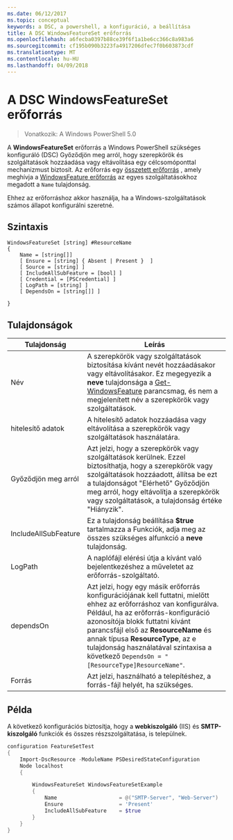 ```yaml
---
ms.date: 06/12/2017
ms.topic: conceptual
keywords: a DSC, a powershell, a konfiguráció, a beállítása
title: A DSC WindowsFeatureSet erőforrás
ms.openlocfilehash: a6fecba0397b88ce39f6f1a1be6cc366c8a983a6
ms.sourcegitcommit: cf195b090b3223fa4917206dfec7f0b603873cdf
ms.translationtype: MT
ms.contentlocale: hu-HU
ms.lasthandoff: 04/09/2018
---
```

# <a name="dsc-windowsfeatureset-resource"></a>A DSC WindowsFeatureSet erőforrás

> Vonatkozik: A Windows PowerShell 5.0

A **WindowsFeatureSet** erőforrás a Windows PowerShell szükséges konfiguráló (DSC) Győződjön meg arról, hogy szerepkörök és szolgáltatások hozzáadása vagy eltávolítása egy célcsomóponttal mechanizmust biztosít.
Az erőforrás egy [összetett erőforrás](authoringResourceComposite.md) , amely meghívja a [WindowsFeature erőforrás](windowsfeatureResource.md) az egyes szolgáltatásokhoz megadott a `Name` tulajdonság.

Ehhez az erőforráshoz akkor használja, ha a Windows-szolgáltatások számos állapot konfigurálni szeretné.

## <a name="syntax"></a>Szintaxis

```
WindowsFeatureSet [string] #ResourceName
{
    Name = [string[]]
    [ Ensure = [string] { Absent | Present }  ]
    [ Source = [string] ]
    [ IncludeAllSubFeature = [bool] ]
    [ Credential = [PSCredential] ]
    [ LogPath = [string] ]
    [ DependsOn = [string[]] ]

}
```

## <a name="properties"></a>Tulajdonságok

|  Tulajdonság  |  Leírás   |
|---|---|
| Név| A szerepkörök vagy szolgáltatások biztosítása kívánt nevét hozzáadásakor vagy eltávolításakor. Ez megegyezik a **neve** tulajdonsága a [Get-WindowsFeature](https://technet.microsoft.com/en-us/library/jj205469.aspx) parancsmag, és nem a megjelenített név a szerepkörök vagy szolgáltatások.|
| hitelesítő adatok| A hitelesítő adatok hozzáadása vagy eltávolítása a szerepkörök vagy szolgáltatások használatára.|
| Győződjön meg arról| Azt jelzi, hogy a szerepkörök vagy szolgáltatások kerülnek. Ezzel biztosíthatja, hogy a szerepkörök vagy szolgáltatások hozzáadott, állítsa be ezt a tulajdonságot "Elérhető" Győződjön meg arról, hogy eltávolítja a szerepkörök vagy szolgáltatások, a tulajdonság értéke "Hiányzik".|
| IncludeAllSubFeature| Ez a tulajdonság beállítása **$true** tartalmazza a Funkciók, adja meg az összes szükséges alfunkció a **neve** tulajdonság.|
| LogPath| A naplófájl elérési útja a kívánt való bejelentkezéshez a műveletet az erőforrás-szolgáltató.|
| dependsOn| Azt jelzi, hogy egy másik erőforrás konfigurációjának kell futtatni, mielőtt ehhez az erőforráshoz van konfigurálva. Például, ha az erőforrás-konfiguráció azonosítója blokk futtatni kívánt parancsfájl első az __ResourceName__ és annak típusa __ResourceType__, az e tulajdonság használatával szintaxisa a következő `DependsOn = "[ResourceType]ResourceName"`.|
| Forrás| Azt jelzi, használható a telepítéshez, a forrás-fájl helyét, ha szükséges.|

## <a name="example"></a>Példa

A következő konfigurációs biztosítja, hogy a **webkiszolgáló** (IIS) és **SMTP-kiszolgáló** funkciók és összes részszolgáltatása, is települnek.

```powershell
configuration FeatureSetTest
{
    Import-DscResource -ModuleName PSDesiredStateConfiguration
    Node localhost
    {

        WindowsFeatureSet WindowsFeatureSetExample
        {
            Name                    = @("SMTP-Server", "Web-Server")
            Ensure                  = 'Present'
            IncludeAllSubFeature    = $true
        }
    }
}
```